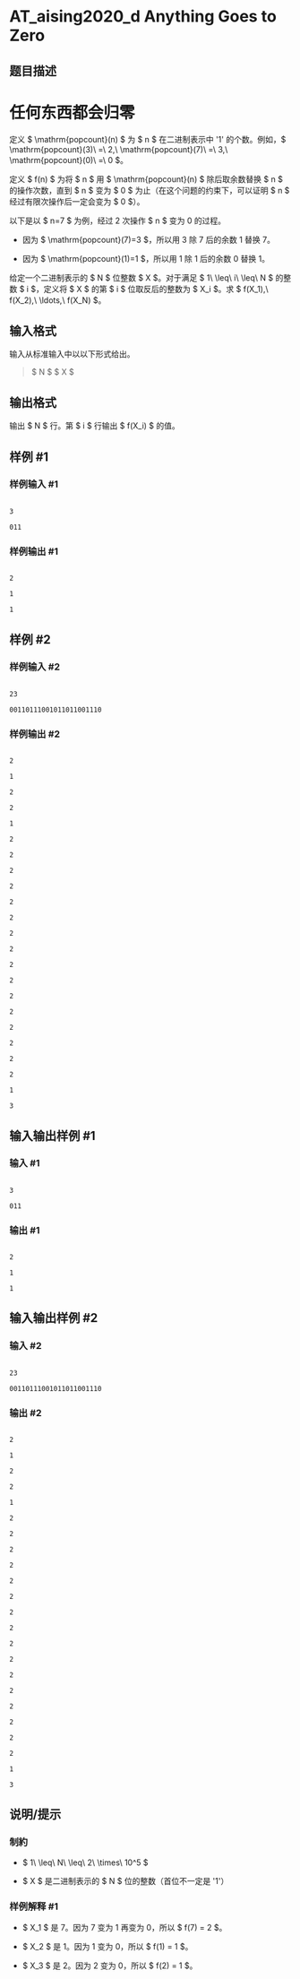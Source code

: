 # AT_aising2020_d Anything Goes to Zero

## 题目描述

# 任何东西都会归零
[problemUrl]: https://atcoder.jp/contests/aising2020/tasks/aising2020_d
定义 $ \mathrm{popcount}(n) $ 为 $ n $ 在二进制表示中 '1' 的个数。例如，$ \mathrm{popcount}(3)\ =\ 2,\ \mathrm{popcount}(7)\ =\ 3,\ \mathrm{popcount}(0)\ =\ 0 $。
定义 $ f(n) $ 为将 $ n $ 用 $ \mathrm{popcount}(n) $ 除后取余数替换 $ n $ 的操作次数，直到 $ n $ 变为 $ 0 $ 为止（在这个问题的约束下，可以证明 $ n $ 经过有限次操作后一定会变为 $ 0 $）。
以下是以 $ n=7 $ 为例，经过 2 次操作 $ n $ 变为 0 的过程。
- 因为 $ \mathrm{popcount}(7)=3 $，所以用 3 除 7 后的余数 1 替换 7。
- 因为 $ \mathrm{popcount}(1)=1 $，所以用 1 除 1 后的余数 0 替换 1。
给定一个二进制表示的 $ N $ 位整数 $ X $。对于满足 $ 1\ \leq\ i\ \leq\ N $ 的整数 $ i $，定义将 $ X $ 的第 $ i $ 位取反后的整数为 $ X_i $。求 $ f(X_1),\ f(X_2),\ \ldots,\ f(X_N) $。

## 输入格式

输入从标准输入中以以下形式给出。
> $ N $ $ X $

## 输出格式

输出 $ N $ 行。第 $ i $ 行输出 $ f(X_i) $ 的值。
## 样例 #1
### 样例输入 #1
```
3
011
```
### 样例输出 #1
```
2
1
1
```
## 样例 #2
### 样例输入 #2
```
23
00110111001011011001110
```
### 样例输出 #2
```
2
1
2
2
1
2
2
2
2
2
2
2
2
2
2
2
2
2
2
2
2
1
3
```

## 输入输出样例 #1

### 输入 #1

```
3
011
```

### 输出 #1

```
2
1
1
```

## 输入输出样例 #2

### 输入 #2

```
23
00110111001011011001110
```

### 输出 #2

```
2
1
2
2
1
2
2
2
2
2
2
2
2
2
2
2
2
2
2
2
2
1
3
```

## 说明/提示

### 制約
- $ 1\ \leq\ N\ \leq\ 2\ \times\ 10^5 $
- $ X $ 是二进制表示的 $ N $ 位的整数（首位不一定是 '1'）
### 样例解释 #1
- $ X_1 $ 是 7。因为 7 变为 1 再变为 0，所以 $ f(7) = 2 $。
- $ X_2 $ 是 1。因为 1 变为 0，所以 $ f(1) = 1 $。
- $ X_3 $ 是 2。因为 2 变为 0，所以 $ f(2) = 1 $。